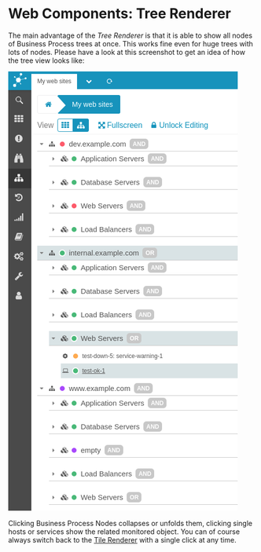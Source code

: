 <a id="Web-Components-Tree-Renderer"></a>Web Components: Tree Renderer
======================================================================

The main advantage of the *Tree Renderer* is that it is able to show all nodes
of Business Process trees at once. This works fine even for huge trees with lots
of nodes. Please have a look at this screenshot to get an idea of how the tree
view looks like:

![Tree View](screenshot/14_web-components-tree-renderer/1401_tree-view.png)

Clicking Business Process Nodes collapses or unfolds them, clicking single hosts
or services show the related monitored object. You can of course always switch
back to the [Tile Renderer](13-Web-Components-Tile-Renderer.md) with a single
click at any time.
